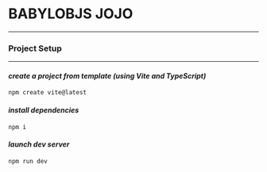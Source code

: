 # BABYLOBJS JOJO 
***


### **Project Setup**
***

#### _create a project from template (using Vite and TypeScript)_
``` 
npm create vite@latest
```

#### _install dependencies_
```
npm i
```

#### _launch dev server_
```
npm run dev
```

